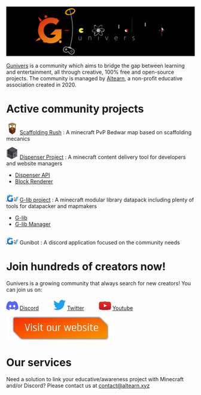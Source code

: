 ![](img/banner.png)

 [Gunivers](https://raw.githubusercontent.com/Gunivers/.github/main/profile/img/banner.png) is a community which aims to bridge the gap between learning and entertainment, all through creative, 100% free and open-source projects. The community is managed by [Altearn](https://altearn.xyz), a non-profit educative association created in 2020.

# Active community projects

![](https://raw.githubusercontent.com/Gunivers/.github/main/profile/img/Scaff32x.png) [Scaffolding Rush](https://github.com/Gunivers/Scaffolding-Rush) : A minecraft PvP Bedwar map based on scaffolding mecanics

![](https://raw.githubusercontent.com/Gunivers/.github/main/profile/img/Dispenser32x.png) [Dispenser Project](https://github.com/theogiraudet/Dispenser-API) : A minecraft content delivery tool for developers and website managers
  - [Dispenser API](https://github.com/theogiraudet/Dispenser-API)
  - [Block Renderer](https://github.com/theogiraudet/Minecraft-Block-Renderer)

![](https://raw.githubusercontent.com/Gunivers/.github/main/profile/img/Glib32x.png) [G-lib project](https://github.com/Gunivers/Glib) : A minecraft modular library datapack including plenty of tools for datapacker and mapmakers
  - [G-lib](https://github.com/Gunivers/Glib)
  - [G-lib Manager](https://github.com/Gunivers/Glib-Manager)

![](https://raw.githubusercontent.com/Gunivers/.github/main/profile/img/Glib32x.png) Gunibot : A discord application focused on the community needs

# Join hundreds of creators now!
Gunivers is a growing community that always search for new creators! You can join us on:

![](https://raw.githubusercontent.com/Gunivers/.github/main/profile/img/Discord32x.png) [Discord](https://discord.gg/E8qq6tN) ![](https://raw.githubusercontent.com/Gunivers/.github/main/profile/img/Spacer.png) ![](https://raw.githubusercontent.com/Gunivers/.github/main/profile/img/Twitter32x.png) [Twitter](https://twitter.com/Gunivers_) ![](https://raw.githubusercontent.com/Gunivers/.github/main/profile/img/Spacer.png) ![](https://raw.githubusercontent.com/Gunivers/.github/main/profile/img/Youtube32x.png) [Youtube](https://www.youtube.com/c/Gunivers)

[![](https://raw.githubusercontent.com/Gunivers/.github/main/profile/img/Visit.png)](https://gunivers.net)

# Our services

Need a solution to link your educative/awareness project with Minecraft and/or Discord? Please contact us at contact@altearn.xyz
